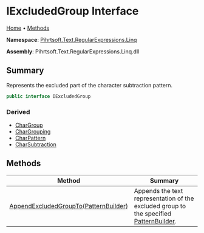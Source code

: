 # IExcludedGroup Interface

[Home](../../../../../README.md) &#x2022; [Methods](#methods)

**Namespace**: [Pihrtsoft.Text.RegularExpressions.Linq](../README.md)

**Assembly**: Pihrtsoft\.Text\.RegularExpressions\.Linq\.dll

## Summary

Represents the excluded part of the character subtraction pattern\.

```csharp
public interface IExcludedGroup
```

### Derived

* [CharGroup](../CharGroup/README.md)
* [CharGrouping](../CharGrouping/README.md)
* [CharPattern](../CharPattern/README.md)
* [CharSubtraction](../CharSubtraction/README.md)

## Methods

| Method | Summary |
| ------ | ------- |
| [AppendExcludedGroupTo(PatternBuilder)](AppendExcludedGroupTo/README.md) | Appends the text representation of the excluded group to the specified [PatternBuilder](../PatternBuilder/README.md)\. |

